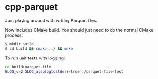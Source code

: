 cpp-parquet
===========

Just playing around with writing Parquet files.  

Now includes CMake build.  You should just need to do the normal CMake process:

```sh
$ mkdir build
$ cd build && cmake ../ && make
```

To run unit tests with logging:

```sh
cd build/parquet-file
GLOG_v=2 GLOG_alsologtostderr=true ./parquet-file-test 
```
